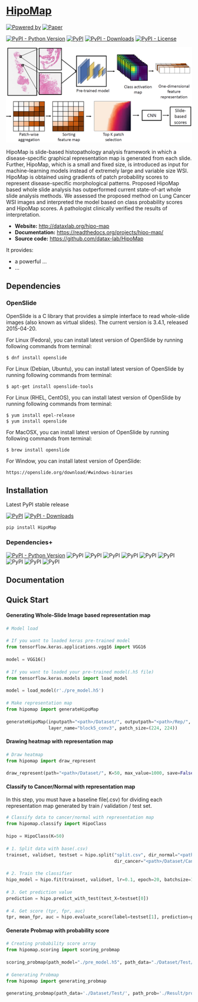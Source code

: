 # <a href="http://dataxlab.org/deep-hipo/index.php">HipoMap</a>

[![Powered by ](https://img.shields.io/badge/Powered%20by-DataX%20Lab-orange.svg?style=flat&colorA=555&colorB=b42b2c)](https://www.dataxlab.org)
[![Paper](https://img.shields.io/badge/DOI-preparation-blue)](https://doi.org/10.1038/s41586-020-2649-2)

[![PyPI - Python Version](https://img.shields.io/pypi/pyversions/HipoMap)](https://pypi.org/project/HipoMap/)
[![PyPI](https://img.shields.io/pypi/v/HipoMap?style=flat&colorB=0679BA)](https://pypi.org/project/HipoMap/)
[![PyPI - Downloads](https://img.shields.io/pypi/dm/HipoMap?label=pypi%20downloads)](https://pypi.org/project/HipoMap/)
[![PyPI - License](https://img.shields.io/pypi/l/HipoMap)](https://pypi.org/project/HipoMap/)

<img alt="HipoMap" src="hipomap.png">

HipoMap is slide-based histopathology analysis framework in which a disease-specific graphical representation map is
generated from each slide. Further, HipoMap, which is a small and fixed size, is introduced as input for
machine-learning models instead of extremely large and variable size WSI. HipoMap is obtained using gradients of patch
probability scores to represent disease-specific morphological patterns. Proposed HipoMap based whole slide analysis has
outperformed current state-of-art whole slide analysis methods. We assessed the proposed method on Lung Cancer WSI
images and interpreted the model based on class probability scores and HipoMap scores. A pathologist clinically verified
the results of interpretation.

- **Website:** http://dataxlab.org/hipo-map
- **Documentation:** https://readthedocs.org/projects/hipo-map/
- **Source code:** https://github.com/datax-lab/HipoMap

It provides:

- a powerful ...
- ...

## Dependencies

### OpenSlide

OpenSlide is a C library that provides a simple interface to read whole-slide images (also known as virtual slides). The
current version is 3.4.1, released 2015-04-20.

For Linux (Fedora), you can install latest version of OpenSlide by running following commands from terminal:

```
$ dnf install openslide
```

For Linux (Debian, Ubuntu), you can install latest version of OpenSlide by running following commands from terminal:

```
$ apt-get install openslide-tools
```

For Linux (RHEL, CentOS), you can install latest version of OpenSlide by running following commands from terminal:

```
$ yum install epel-release
$ yum install openslide
```

For MacOSX, you can install latest version of OpenSlide by running following commands from terminal:

```
$ brew install openslide
```

For Window, you can install latest version of OpenSlide:

```
https://openslide.org/download/#windows-binaries
```

## Installation

Latest PyPI stable release

[![PyPI](https://img.shields.io/pypi/v/HipoMap?style=flat&colorB=0679BA)](https://pypi.org/project/HipoMap/)
[![PyPI - Downloads](https://img.shields.io/pypi/dm/HipoMap?label=pypi%20downloads)](https://pypi.org/project/HipoMap/)

```
pip install HipoMap
```

### Dependencies+

[![PyPI - Python Version](https://img.shields.io/pypi/pyversions/HipoMap)](https://pypi.org/project/HipoMap/)
![PyPI](https://img.shields.io/pypi/v/numpy?label=numpy)
![PyPI](https://img.shields.io/pypi/v/pandas?label=pandas)
![PyPI](https://img.shields.io/badge/tensorflow-1.15%20or%202%2B-blue)
![PyPI](https://img.shields.io/pypi/v/openslide-python?label=openslide-python)
![PyPI](https://img.shields.io/pypi/v/scipy?label=scipy)
![PyPI](https://img.shields.io/pypi/v/scikit-learn?label=scikit-learn)
![PyPI](https://img.shields.io/pypi/v/seaborn?label=seaborn)
![PyPI](https://img.shields.io/pypi/v/matplotlib?label=matplotlib)
![PyPI](https://img.shields.io/pypi/v/opencv-python?label=opencv-python)

## Documentation

## Quick Start

#### Generating Whole-Slide Image based representation map

```python
# Model load

# If you want to loaded keras pre-trained model
from tensorflow.keras.applications.vgg16 import VGG16

model = VGG16()

# If you want to loaded your pre-trained model(.h5 file)
from tensorflow.keras.models import load_model

model = load_model(r'./pre_model.h5')

# Make representation map
from hipomap import generateHipoMap

generateHipoMap(inputpath="<path>/Dataset/", outputpath="<path>/Rep/", model=model,
                layer_name="block5_conv3", patch_size=(224, 224))
```

#### Drawing heatmap with representation map

```python
# Draw heatmap
from hipomap import draw_represent

draw_represent(path="<path>/Dataset/", K=50, max_value=1000, save=False)
```

#### Classify to Cancer/Normal with representation map

In this step, you must have a baseline file(.csv) for dividing each representation map generated by train / validation /
test set.

```python
# Classify data to cancer/normal with representation map
from hipomap.classify import HipoClass

hipo = HipoClass(K=50)

# 1. Split data with base(.csv) 
trainset, validset, testset = hipo.split("split.csv", dir_normal="<path>/Dataset/Normal/",
                                         dir_cancer="<path>/Dataset/Cancer")

# 2. Train the classifier
hipo_model = hipo.fit(trainset, validset, lr=0.1, epoch=20, batchsize=1)

# 3. Get prediction value
prediction = hipo.predict_with_test(test_X=testset[0])

# 4. Get score (tpr, fpr, auc)
tpr, mean_fpr, auc = hipo.evaluate_score(label=testset[1], prediction=prediction)
```

#### Generate Probmap with probability score

```python
# Creating probability score array 
from hipomap.scoring import scoring_probmap

scoring_probmap(path_model="./pre_model.h5", path_data="./Dataset/Test/", path_save="./Result/prob_test/")

# Generating Probmap
from hipomap import generating_probmap

generating_probmap(path_data='./Dataset/Test/', path_prob='./Result/prob_test/', path_save='./Result/probmap')
```
